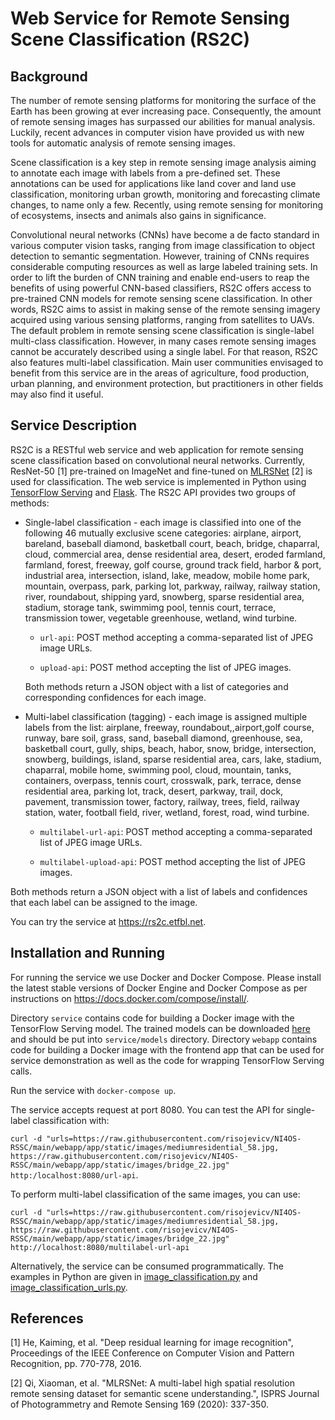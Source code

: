 # Web Service for Remote Sensing Scene Classification (RS2C)

## Background

The number of remote sensing platforms for monitoring the surface of the Earth has been growing at ever increasing pace. Consequently, the amount of remote sensing images has surpassed our abilities for manual analysis. Luckily, recent advances in computer vision have provided us with new tools for automatic analysis of remote sensing images. 

Scene classification is a key step in remote sensing image analysis aiming to annotate each image with labels from a pre-defined set. These annotations can be used for applications like land cover and land use classification, monitoring urban growth, monitoring and forecasting climate changes, to name only a few. Recently, using remote sensing for monitoring of ecosystems, insects and animals also gains in significance. 

Convolutional neural networks (CNNs) have become a de facto standard in various computer vision tasks, ranging from image classification to object detection to semantic segmentation. However, training of CNNs requires considerable computing resources as well as large labeled training sets. In order to lift the burden of CNN training and enable end-users to reap the benefits of using powerful CNN-based classifiers, RS2C offers access to pre-trained CNN models for remote sensing scene classification. In other words, RS2C aims to assist in making sense of the remote sensing imagery acquired using various sensing platforms, ranging from satellites to UAVs. The default problem in remote sensing scene classification is single-label multi-class classification. However, in many cases remote sensing images cannot be accurately described using a single label. For that reason, RS2C also features multi-label classification. Main user communities envisaged to benefit from this service are in the areas of agriculture, food production, urban planning, and environment protection, but practitioners in other fields may also find it useful. 

## Service Description

RS2C is a RESTful web service and web application for remote sensing scene classification based on convolutional neural networks. Currently, ResNet-50 [1] pre-trained on ImageNet and fine-tuned on [MLRSNet](https://github.com/cugbrs/MLRSNet) [2] is used for classification. The web service is implemented in Python using [TensorFlow Serving](https://www.tensorflow.org/tfx/guide/serving) and [Flask](https://flask.palletsprojects.com/en/2.0.x/). The RS2C API provides two groups of methods:

+ Single-label classification - each image is classified into one of the following 46 mutually exclusive scene categories: airplane, airport, bareland, baseball diamond, basketball court, beach, bridge, chaparral, cloud, commercial area, dense residential area, desert, eroded farmland, farmland, forest, freeway, golf course, ground track field, harbor & port, industrial area, intersection, island, lake, meadow, mobile home park, mountain, overpass, park, parking lot, parkway, railway, railway station, river, roundabout, shipping yard, snowberg, sparse residential area, stadium, storage tank, swimmimg pool, tennis court, terrace, transmission tower, vegetable greenhouse, wetland, wind turbine.

  - `url-api`: POST method accepting a comma-separated list of JPEG image URLs.
  
  - `upload-api`: POST method accepting the list of JPEG images.

  Both methods return a JSON object with a list of categories and corresponding confidences for each image.

+ Multi-label classification (tagging) - each image is assigned multiple labels from the list: airplane, freeway, roundabout,,airport,golf course, runway, bare soil, grass, sand, baseball diamond, greenhouse, sea, basketball court, gully, ships, beach, habor, snow, bridge, intersection, snowberg, buildings, island, sparse residential area, cars, lake, stadium, chaparral, mobile home, swimming pool, cloud, mountain, tanks, containers, overpass, tennis court, crosswalk, park, terrace, dense residential area, parking lot, track, desert, parkway, trail, dock, pavement, transmission tower, factory, railway, trees, field, railway station, water, football field, river, wetland, forest, road, wind turbine.

    - `multilabel-url-api`: POST method accepting a comma-separated list of JPEG image URLs.
  
    - `multilabel-upload-api`: POST method accepting the list of JPEG images.

Both methods return a JSON object with a list of labels and confidences that each label can be assigned to the image.

You can try the service at https://rs2c.etfbl.net.

## Installation and Running

For running the service we use Docker and Docker Compose. Please install the latest stable versions of Docker Engine and Docker Compose as per  instructions on https://docs.docker.com/compose/install/.

Directory `service` contains code for building a Docker image with the TensorFlow Serving model. The trained models can be downloaded  [here](https://drive.google.com/drive/folders/1Yp_B--dWDimvJFLA3cssxTrHTcZkV8Hu?usp=sharing) and should be put into `service/models` directory. Directory `webapp` contains code for building a Docker image with the frontend app that can be used for service demonstration as well as the code for wrapping TensorFlow Serving calls. 

Run the service with `docker-compose up`. 

The service accepts request at port 8080. You can test the API for single-label classification with:

`curl -d "urls=https://raw.githubusercontent.com/risojevicv/NI4OS-RSSC/main/webapp/app/static/images/mediumresidential_58.jpg, https://raw.githubusercontent.com/risojevicv/NI4OS-RSSC/main/webapp/app/static/images/bridge_22.jpg" http:/localhost:8080/url-api`.

To perform multi-label classification of the same images, you can use:

`curl -d "urls=https://raw.githubusercontent.com/risojevicv/NI4OS-RSSC/main/webapp/app/static/images/mediumresidential_58.jpg, https://raw.githubusercontent.com/risojevicv/NI4OS-RSSC/main/webapp/app/static/images/bridge_22.jpg" http://localhost:8080/multilabel-url-api`

Alternatively, the service can be consumed programmatically. The examples in Python are given in [image_classification.py](https://github.com/risojevicv/NI4OS-RSSC/blob/main/image_classification.py) and [image_classification_urls.py](https://github.com/risojevicv/NI4OS-RSSC/blob/main/image_classification_urls.py).


## References

[1] He, Kaiming, et al. "Deep residual learning for image recognition",
Proceedings of the IEEE Conference on Computer Vision and Pattern Recognition, pp. 770-778, 2016.

[2] Qi, Xiaoman, et al. "MLRSNet: A multi-label high spatial resolution remote sensing dataset for semantic scene understanding.", ISPRS Journal of Photogrammetry and Remote Sensing 169 (2020): 337-350.